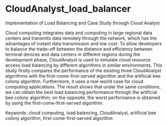 # CloudAnalyst_load_balancer
Implementation of Load Balancing and Case Study through Cloud Analyst

Cloud computing integrates data and computing in large regional data centers and transmits data remotely through the network, which has the advantages of instant data transmission and low cost. To allow developers to balance the trade-off between the distance and efficiency between terminal devices and data centers in different regions during the development phase, CloudAnalyst is used to simulate cloud resource access load balancing by different algorithms in similar environments. This study firstly compares the performance of the existing three CloudAnalyst algorithms with the first-come-first-served algorithm and the artificial bee colony algorithm. Furthermore, it uses a real-world case for cloud computing applications. The result shows that under the same conditions, we can obtain the best load balancing performance through the artificial bee colony algorithm; on the opposite, the worst performance is obtained by using the first-come-first-served algorithm.

Keywords: cloud computing, load balancing, CloudAnalyst, artificial bee colony algorithm, first-come-first-served algorithm
